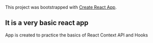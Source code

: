 This project was bootstrapped with [Create React App](https://github.com/facebook/create-react-app).

## It is a very basic react app

App is created to practice the basics of React Context API and Hooks